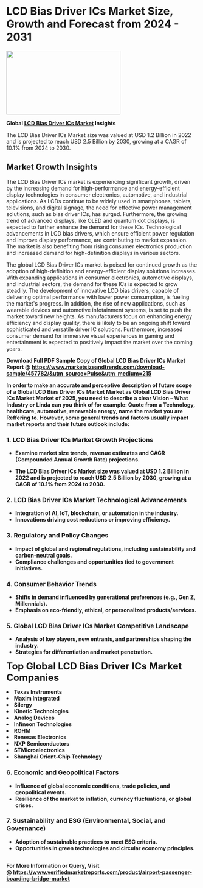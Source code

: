 <H1>LCD Bias Driver ICs Market Size, Growth and Forecast from 2024 - 2031</H1><img class="aligncenter size-medium wp-image-584254" src="https://thirdeyenews.in/wp-content/uploads/2024/09/Global-Market-Research-300x168.jpeg" alt="" width="300" height="168" /><p><strong>Global&nbsp;<a href="https://www.marketsizeandtrends.com/download-sample/457782/&amp;utm_source=Pulse&amp;utm_medium=215">LCD Bias Driver ICs Market</a> Insights</strong></p><p>The LCD Bias Driver ICs Market size was valued at USD 1.2 Billion in 2022 and is projected to reach USD 2.5 Billion by 2030, growing at a CAGR of 10.1% from 2024 to 2030.</p><p><h2>Market Growth Insights</h2> <p>The LCD Bias Driver ICs market is experiencing significant growth, driven by the increasing demand for high-performance and energy-efficient display technologies in consumer electronics, automotive, and industrial applications. As LCDs continue to be widely used in smartphones, tablets, televisions, and digital signage, the need for effective power management solutions, such as bias driver ICs, has surged. Furthermore, the growing trend of advanced displays, like OLED and quantum dot displays, is expected to further enhance the demand for these ICs. Technological advancements in LCD bias drivers, which ensure efficient power regulation and improve display performance, are contributing to market expansion. The market is also benefiting from rising consumer electronics production and increased demand for high-definition displays in various sectors.</p> <p><strong></strong></p> <p>The global LCD Bias Driver ICs market is poised for continued growth as the adoption of high-definition and energy-efficient display solutions increases. With expanding applications in consumer electronics, automotive displays, and industrial sectors, the demand for these ICs is expected to grow steadily. The development of innovative LCD bias drivers, capable of delivering optimal performance with lower power consumption, is fueling the market's progress. In addition, the rise of new applications, such as wearable devices and automotive infotainment systems, is set to push the market toward new heights. As manufacturers focus on enhancing energy efficiency and display quality, there is likely to be an ongoing shift toward sophisticated and versatile driver IC solutions. Furthermore, increased consumer demand for immersive visual experiences in gaming and entertainment is expected to positively impact the market over the coming years.</p> <p><strong></p><p><span class=""><strong>Download Full PDF Sample Copy of Global LCD Bias Driver ICs Market Report</strong> @ <a href="https://www.marketsizeandtrends.com/download-sample/457782/&amp;utm_source=Pulse&amp;utm_medium=215" target="_blank">https://www.marketsizeandtrends.com/download-sample/457782/&amp;utm_source=Pulse&amp;utm_medium=215</a></span></p><p>In order to make an accurate and perceptive description of future scope of a Global&nbsp;LCD Bias Driver ICs Market Market as Global&nbsp;LCD Bias Driver ICs Market Market of 2025, you need to describe a clear Vision &ndash; What Industry or Linda can you think of for example: Quote from a Technology, healthcare, automotive, renewable energy, name the market you are Reffering to. However, some general trends and factors usually impact market reports and their future outlook include:</p><h3>1.&nbsp;<strong>LCD Bias Driver ICs Market Growth Projections</strong></h3><ul><li>Examine market size trends, revenue estimates and CAGR (Compounded Annual Growth Rate) projections.</li><li><p>The LCD Bias Driver ICs Market size was valued at USD 1.2 Billion in 2022 and is projected to reach USD 2.5 Billion by 2030, growing at a CAGR of 10.1% from 2024 to 2030.</p></li></ul><h3>2.&nbsp;<strong>LCD Bias Driver ICs Market Technological Advancements</strong></h3><ul><li>Integration of AI, IoT, blockchain, or automation in the industry.</li><li>Innovations driving cost reductions or improving efficiency.</li></ul><h3>3.&nbsp;<strong>Regulatory and Policy Changes</strong></h3><ul><li>Impact of global and regional regulations, including sustainability and carbon-neutral goals.</li><li>Compliance challenges and opportunities tied to government initiatives.</li></ul><h3>4.&nbsp;<strong>Consumer Behavior Trends</strong></h3><ul><li>Shifts in demand influenced by generational preferences (e.g., Gen Z, Millennials).</li><li>Emphasis on eco-friendly, ethical, or personalized products/services.</li></ul><h3>5.&nbsp;<strong>Global LCD Bias Driver ICs Market Competitive Landscape</strong></h3><ul><li>Analysis of key players, new entrants, and partnerships shaping the industry.</li><li>Strategies for differentiation and market penetration.</li></ul><p data-pm-slice="1 1 []"><span style="color: inherit; font-family: inherit; font-size: 25px;">Top Global LCD Bias Driver ICs Market Companies</span></p><div class="" data-test-id=""><p><li>Texas Instruments</li><li> Maxim Integrated</li><li> Silergy</li><li> Kinetic Technologies</li><li> Analog Devices</li><li> Infineon Technologies</li><li> ROHM</li><li> Renesas Electronics</li><li> NXP Semiconductors</li><li> STMicroelectronics</li><li> Shanghai Orient-Chip Technology</li></p></div><h3>6.&nbsp;<strong>Economic and Geopolitical Factors</strong></h3><ul><li>Influence of global economic conditions, trade policies, and geopolitical events.</li><li>Resilience of the market to inflation, currency fluctuations, or global crises.</li></ul><h3>7.&nbsp;<strong>Sustainability and ESG (Environmental, Social, and Governance)</strong></h3><ul><li>Adoption of sustainable practices to meet ESG criteria.</li><li>Opportunities in green technologies and circular economy principles.</li></ul><h2><strong style="font-size: 14px;">For More Information or Query, Visit @&nbsp;</strong><a style="background-color: #ffffff; font-size: 14px;" href="https://www.marketsizeandtrends.com/report/lcd-bias-driver-ics-market/" target="_blank">https://www.verifiedmarketreports.com/product/airport-passenger-boarding-bridge-market</a></h2>
